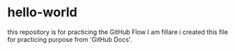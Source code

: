 # hello-world
this repository is for practicing the GitHub Flow
I am fillare i created this file for practicing purpose from 'GitHub Docs'.
